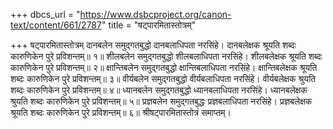 +++
dbcs_url = "https://www.dsbcproject.org/canon-text/content/661/2787"
title = "षट्पारमितास्तोत्रम्"

+++
षट्पारमितास्तोत्रम्
दानबलेन  समुद्गतबुद्धो दानबलाधिपता नरसिंहे। 
दानबलेक्षक श्रूयति शब्दः कारुणिकेन पुरे प्रविशन्तम्॥ १॥
शीलबलेन समुद्गतबुद्धो शीलबलाधिपता नरसिंहे। 
शीलबलेक्षक श्रूयति शब्दः कारुणिकेन पुरे प्रविशन्तम्॥ २॥
क्षान्तिबलेन समुद्गतबुद्धो क्षान्तिबलाधिपता नरसिंहे। 
क्षान्तिबलेक्षक श्रूयति शब्दः कारुणिकेन पुरे प्रविशन्तम्॥ ३॥
वीर्यबलेन समुद्गतबुद्धो वीर्यबलाधिपता नरसिंहे।
वीर्यबलेक्षक श्रुयति शब्दः कारुणिकेन पुरे प्रविशन्तम्॥ ४॥
ध्यानबलेन समुद्गतबुद्धो ध्यानबलाधिपता नरसिंहे। 
ध्यानबलेक्षक श्रुयति शब्दः कारुणिकेन पुरे प्रविशन्तम्॥ ५॥
प्रज्ञबलेन समुद्गतबुद्धः प्रज्ञबलाधिपता नरसिंहे। 
प्रज्ञबलेक्षक श्रूयति शब्दः कारुणिकेन पुरे प्रविशन्तम्॥ ६॥
श्रीषट्पारमितास्तोत्रं समाप्तम्।
